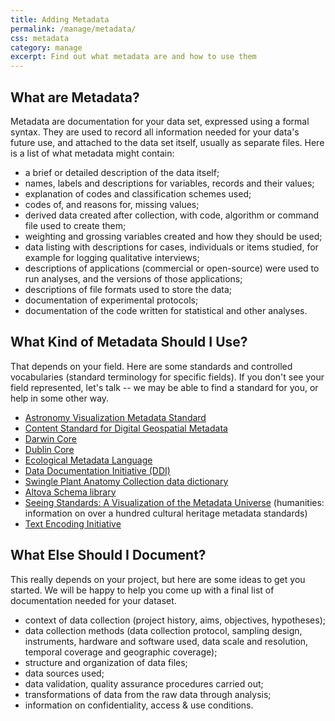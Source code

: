 ```yaml
---
title: Adding Metadata
permalink: /manage/metadata/
css: metadata
category: manage
excerpt: Find out what metadata are and how to use them
---
```

## What are Metadata? ##

Metadata are documentation for your data set, expressed using a formal syntax.  They are used to record all information needed for your data's future use, and attached to the data set itself, usually as separate files. Here is a list of what metadata might contain:

+ a brief or detailed description of the data itself;
+ names, labels and descriptions for variables, records and their values;
+ explanation of codes and classification schemes used; 
+ codes of, and reasons for, missing values; 
+ derived data created after collection, with code, algorithm or command file used to create them; 
+ weighting and grossing variables created and how they should be used; 
+ data listing with descriptions for cases, individuals or items studied, for example for logging qualitative interviews; 
+ descriptions of applications (commercial or open-source) were used to run analyses, and the versions of those applications; 
+ descriptions of file formats used to store the data; 
+ documentation of experimental protocols; 
+ documentation of the code written for statistical and other analyses. 


## What Kind of Metadata Should I Use? ##
That depends on your field.  Here are some standards and controlled vocabularies (standard terminology for specific fields). If you don't see your field represented, let's talk -- we may be able to find a standard for you, or help in some other way.

+ <a href="http://www.virtualastronomy.org/AVM_DRAFTVersion1.1_rlh27.pdf">Astronomy Visualization Metadata Standard</a> 
+ <a href="http://www.fgdc.gov/standards/projects/FGDC-standards-projects/metadata/base-metadata/v2_0698.pdf">Content Standard for Digital Geospatial Metadata</a> 
+ <a href="http://rs.tdwg.org/dwc/">Darwin Core</a> 
+ <a href="http://dublincore.org/documents/dces/">Dublin Core</a> 
+ <a href="http://knb.ecoinformatics.org/software/eml/">Ecological Metadata Language</a> 
+ <a href="http://www.ddialliance.org/">Data Documentation Initiative (DDI)</a> 
+ <a href="http://en.wikipedia.org/wiki/Data_dictionary">Swingle Plant Anatomy Collection data dictionary</a> 
+ <a href="http://www.altova.com/resources_schemalib.html">Altova Schema library</a> 
+ <a href="http://www.dlib.indiana.edu/~jenlrile/metadatamap/">Seeing Standards: A Visualization of the Metadata Universe</a> (humanities: information on over a hundred cultural heritage metadata standards) 
+ <a href="http://tei-c.org/">Text Encoding Initiative</a> 

## What Else Should I Document? ##
This really depends on your project, but here are some ideas to get you started. We will be happy to help you come up with a final list of documentation needed for your dataset.

+ context of data collection (project history, aims, objectives, hypotheses); 
+ data collection methods (data collection protocol, sampling design, instruments, hardware and software used, data scale and resolution, temporal coverage and geographic coverage); 
+ structure and organization of data files; 
+ data sources used; 
+ data validation, quality assurance procedures carried out; 
+ transformations of data from the raw data through analysis; 
+ information on confidentiality, access &amp; use conditions. 
